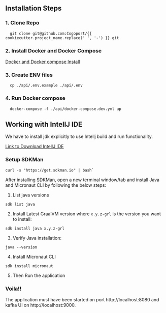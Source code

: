 ## Installation Steps


### 1. Clone Repo
```
  git clone git@github.com:Cogoport/{{ cookiecutter.project_name.replace(' ', '-') }}.git
```
### 2. Install Docker and Docker Compose
[Docker and Docker compose Install](https://docs.docker.com/desktop/mac/install/)

### 3. Create ENV files

```
  cp ./api/.env.example ./api/.env
```
### 4. Run Docker compose
```
  docker-compose -f ./api/docker-compose.dev.yml up
```

## Working with IntellJ IDE

We have to install jdk explicitly to use Intellj build and run functionality.

[Link to Download IntellJ IDE](https://www.jetbrains.com/idea/download)

### Setup SDKMan
```shell
curl -s "https://get.sdkman.io" | bash`
```

After installing SDKMan, open a new terminal window/tab and install Java and Micronaut CLI by following the below steps:

1. List java versions

```shell
sdk list java
```

2. Install Latest GraalVM version where `x.y.z-grl` is the version you want to install:
```shell
sdk install java x.y.z-grl
```

3. Verify Java installation:
```shell
java --version
```
4. Install Micronaut CLI
```shell
sdk install micronaut
```


5. Then Run the application
### Voila!!
The application must have been started on port http://localhost:8080 and kafka UI on http://localhost:9000.


